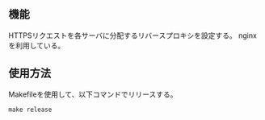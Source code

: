 ## 機能

HTTPSリクエストを各サーバに分配するリバースプロキシを設定する。
nginxを利用している。

## 使用方法

Makefileを使用して、以下コマンドでリリースする。

```
make release
```